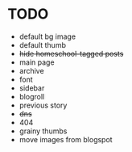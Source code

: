 TODO
==========
* default bg image
* default thumb
* ~~hide homeschool-tagged posts~~
* main page
* archive
* font
* sidebar
* blogroll
* previous story
* ~~dns~~
* 404
* grainy thumbs
* move images from blogspot
